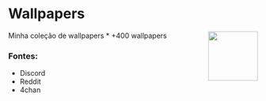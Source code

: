 # Wallpapers
<img src="https://avatars.githubusercontent.com/u/93789711?v=4" width="100" height="100" align="right">
Minha coleção de wallpapers
* +400 wallpapers

### Fontes:
* Discord
* Reddit
* 4chan
